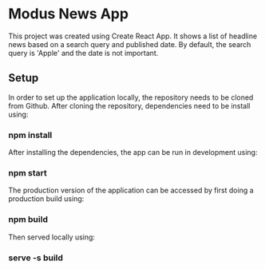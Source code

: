 # Modus News App

This project was created using Create React App. It shows a list of headline news based on a search query and published date. By default, the search query is 'Apple' and the date is not important.

## Setup

In order to set up the application locally, the repository needs to be cloned from Github.
After cloning the repository, dependencies need to be install using: 

### npm install

After installing the dependencies, the app can be run in development using: 

### npm start

The production version of the application can be accessed by first doing a production build using: 

### npm build

Then served locally using:

### serve -s build
